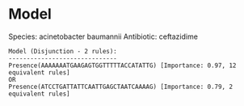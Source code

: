 
# Model

Species: acinetobacter baumannii
Antibiotic: ceftazidime

```
Model (Disjunction - 2 rules):
------------------------------
Presence(AAAAAAATGAAGAGTGGTTTTTACCATATTG) [Importance: 0.97, 12 equivalent rules]
OR
Presence(ATCCTGATTATTCAATTGAGCTAATCAAAAG) [Importance: 0.79, 2 equivalent rules]

```

